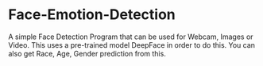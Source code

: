 # Face-Emotion-Detection
 
 A simple Face Detection Program that can be used for Webcam, Images or Video. This uses a pre-trained model DeepFace in order to do this. You can also get Race, Age, Gender prediction from this.
